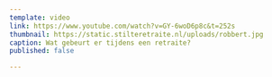 ```yaml
---
template: video
link: https://www.youtube.com/watch?v=GY-6woD6p8c&t=252s
thumbnail: https://static.stilteretraite.nl/uploads/robbert.jpg
caption: Wat gebeurt er tijdens een retraite?
published: false

---
```

